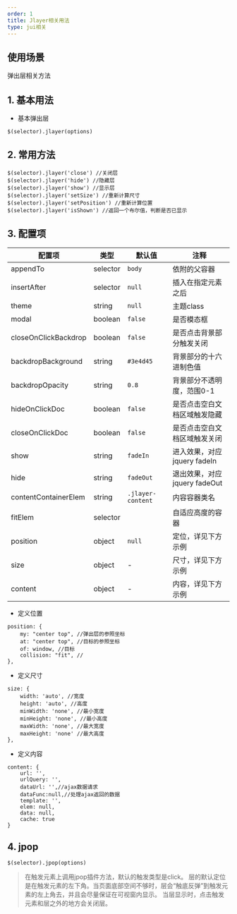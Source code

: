 ```yaml
---
order: 1
title: Jlayer相关用法
type: jui相关
---
```


## 使用场景
弹出层相关方法



## 1. 基本用法

- 基本弹出层

```
$(selector).jlayer(options)
```



## 2. 常用方法

```
$(selector).jlayer('close') //关闭层
$(selector).jlayer('hide') //隐藏层
$(selector).jlayer('show') //显示层
$(selector).jlayer('setSize') //重新计算尺寸
$(selector).jlayer('setPosition') //重新计算位置
$(selector).jlayer('isShown') //返回一个布尔值，判断是否已显示
```




## 3. 配置项

配置项|类型|默认值|注释
-|-|-|-
appendTo|selector|`body`|依附的父容器
insertAfter|selector|`null`|插入在指定元素之后
theme|string|`null`|主题class
modal|boolean|`false`|是否模态框
closeOnClickBackdrop|boolean|`false`|是否点击背景部分触发关闭
backdropBackground|string|`#3e4d45`|背景部分的十六进制色值
backdropOpacity|string|`0.8`|背景部分不透明度，范围0-1
hideOnClickDoc|boolean|`false`|是否点击空白文档区域触发隐藏
closeOnClickDoc|boolean|`false`|是否点击空白文档区域触发关闭
show|string|`fadeIn`|进入效果，对应jquery fadeIn
hide|string|`fadeOut`|退出效果，对应jquery fadeOut
contentContainerElem|string|`.jlayer-content`|内容容器类名
fitElem|selector||自适应高度的容器
position|object|`null`|定位，详见下方示例
size|object|-|尺寸，详见下方示例
content|object|-|内容，详见下方示例

- 定义位置

```
position: {
    my: "center top", //弹出层的参照坐标
    at: "center top", //目标的参照坐标
    of: window, //目标
    collision: "fit", //
},
```


- 定义尺寸

```
size: {
    width: 'auto', //宽度
    height: 'auto', //高度
    minWidth: 'none', //最小宽度
    minHeight: 'none', //最小高度
    maxWidth: 'none', //最大宽度
    maxHeight: 'none' //最大高度
},
```


- 定义内容

```
content: {
    url: '',
    urlQuery: '',
    dataUrl: '',//ajax数据请求
    dataFunc:null,//处理ajax返回的数据
    template: '',
    elem: null,
    data: null,
    cache: true
}
```



## 4. jpop

```
$(selector).jpop(options)
```
> 在触发元素上调用jpop插件方法，默认的触发类型是click。
层的默认定位是在触发元素的左下角。当页面底部空间不够时，层会“触底反弹”到触发元素的左上角去，并且会尽量保证在可视窗内显示。
当层显示时，点击触发元素和层之外的地方会关闭层。